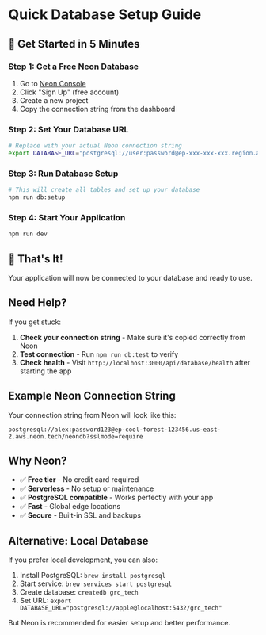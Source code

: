 # Quick Database Setup Guide

## 🚀 Get Started in 5 Minutes

### Step 1: Get a Free Neon Database

1. Go to [Neon Console](https://console.neon.tech/)
2. Click "Sign Up" (free account)
3. Create a new project
4. Copy the connection string from the dashboard

### Step 2: Set Your Database URL

```bash
# Replace with your actual Neon connection string
export DATABASE_URL="postgresql://user:password@ep-xxx-xxx-xxx.region.aws.neon.tech/dbname?sslmode=require"
```

### Step 3: Run Database Setup

```bash
# This will create all tables and set up your database
npm run db:setup
```

### Step 4: Start Your Application

```bash
npm run dev
```

## 🎉 That's It!

Your application will now be connected to your database and ready to use.

## Need Help?

If you get stuck:

1. **Check your connection string** - Make sure it's copied correctly from Neon
2. **Test connection** - Run `npm run db:test` to verify
3. **Check health** - Visit `http://localhost:3000/api/database/health` after starting the app

## Example Neon Connection String

Your connection string from Neon will look like this:
```
postgresql://alex:password123@ep-cool-forest-123456.us-east-2.aws.neon.tech/neondb?sslmode=require
```

## Why Neon?

- ✅ **Free tier** - No credit card required
- ✅ **Serverless** - No setup or maintenance
- ✅ **PostgreSQL compatible** - Works perfectly with your app
- ✅ **Fast** - Global edge locations
- ✅ **Secure** - Built-in SSL and backups

## Alternative: Local Database

If you prefer local development, you can also:

1. Install PostgreSQL: `brew install postgresql`
2. Start service: `brew services start postgresql`
3. Create database: `createdb grc_tech`
4. Set URL: `export DATABASE_URL="postgresql://apple@localhost:5432/grc_tech"`

But Neon is recommended for easier setup and better performance.



